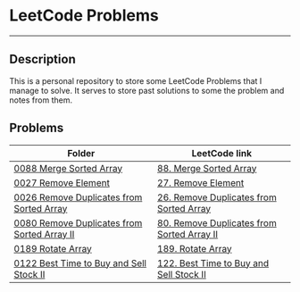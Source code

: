 # LeetCode Problems

---

## Description

This is a personal repository to store some LeetCode Problems that I manage to solve. It serves to store past solutions to some the problem and notes from them.

## Problems

| Folder                                                                                          | LeetCode link                                                                                                                                               |
| ----------------------------------------------------------------------------------------------- | ----------------------------------------------------------------------------------------------------------------------------------------------------------- |
| [0088 Merge Sorted Array](<Problems/0088 Merge Sorted Array>)                                   | [88. Merge Sorted Array](https://leetcode.com/problems/merge-sorted-array/?envType=study-plan-v2&envId=top-interview-150)                                   |
| [0027 Remove Element](<Problems/0027 Remove Element>)                                           | [27. Remove Element](https://leetcode.com/problems/remove-element/?envType=study-plan-v2&envId=top-interview-150)                                           |
| [0026 Remove Duplicates from Sorted Array](<Problems/0026 Remove Duplicates from Sorted Array>) | [26. Remove Duplicates from Sorted Array](https://leetcode.com/problems/remove-duplicates-from-sorted-array/?envType=study-plan-v2&envId=top-interview-150) |
|     [0080 Remove Duplicates from Sorted Array II](<Problems/0080 Remove Duplicates from Sorted Array II>)                                                                                            |                                                                                                                                       [80. Remove Duplicates from Sorted Array II](https://leetcode.com/problems/remove-duplicates-from-sorted-array-ii/?envType=study-plan-v2&envId=top-interview-150)                      |
|        [0189 Rotate Array](<Problems/0189 Rotate Array>)                                                                                        |                                                                                                                                [189. Rotate Array](https://leetcode.com/problems/rotate-array/description/?envType=study-plan-v2&envId=top-interview-150)                    |
|               [0122 Best Time to Buy and Sell Stock II](<Problems/0122 Best Time to Buy and Sell Stock II>)                                                                               |                 [122. Best Time to Buy and Sell Stock II](https://leetcode.com/problems/best-time-to-buy-and-sell-stock-ii/description/?envType=study-plan-v2&envId=top-interview-150)                                                                                                                                 |




